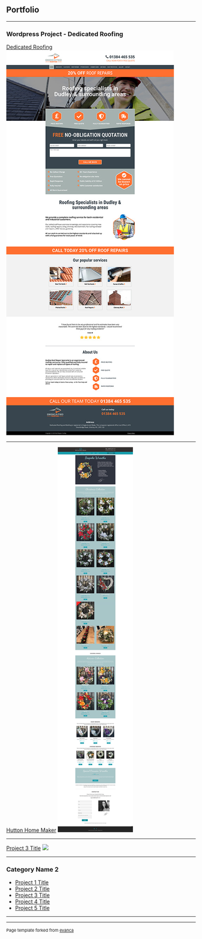 ## Portfolio

---

### Wordpress Project - Dedicated Roofing 

[Dedicated Roofing](/website_examples.md)
<img src="images/dedicatedroofing-thumb.jpg?raw=true"/>

---
[Hutton Home Maker](/website_examples.md)
<img src="images/huttonhomemaker-thumb.jpg?raw=true"/>

---
[Project 3 Title](http://example.com/)
<img src="images/dummy_thumbnail.jpg?raw=true"/>

---

### Category Name 2

- [Project 1 Title](http://example.com/)
- [Project 2 Title](http://example.com/)
- [Project 3 Title](http://example.com/)
- [Project 4 Title](http://example.com/)
- [Project 5 Title](http://example.com/)

---




---
<p style="font-size:11px">Page template forked from <a href="https://github.com/evanca/quick-portfolio">evanca</a></p>
<!-- Remove above link if you don't want to attibute -->
